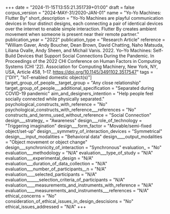 +++
date = "2024-11-15T13:55:21.351739+01:00"
draft = false
corpus_version = "2024-MAY-31/2020-JAN-01"
name = "Yo-Yo Machines: Flutter By"
short_description = "Yo-Yo Machines are playful communication devices in four distinct designs, each connecting a pair of identical devices over the internet to enable simple interaction. Flutter By creates ambient movement when someone is present near their remote partner."
publication_year = "2022"
publication_type = "Research Article"
reference = "William Gaver, Andy Boucher, Dean Brown, David Chatting, Naho Matsuda, Liliana Ovalle, Andy Sheen, and Michail Vanis. 2022. Yo–Yo Machines: Self-Build Devices that Support Social Connections During the Pandemic. In Proceedings of the 2022 CHI Conference on Human Factors in Computing Systems (CHI '22). Association for Computing Machinery, New York, NY, USA, Article 458, 1–17. https://doi.org/10.1145/3491102.3517547"
tags = ["DIY", "IoT-enabled domestic object(s)"]
target_group_of_people__target_group = "Any close relationship"
target_group_of_people___additional_specification = "Separated during COVID-19 pandemic"
aim_and_designers_intention = "Help people feel socially connected while physically separated."
psychological_constructs_with_reference = "No"
psychological_constructs_with_reference___references = "No"
constructs_and_terms_used_without_reference = "Social Connection"
design___strategy_ = "Awareness"
design___role_of_technology = "Triggering imagination"
design___form_factor = "Movable/semi-fixed object/set-up"
design___symmetry_of_interaction_devices = "Symmetrical"
design___input_modalities = "Behavioral data"
design____output_modalities = "Object movement or object change"
design___synchronicity_of_interaction = "Synchronous"
evaluation_ = "No"
evaluation___methodology = "N/A"
evaluation___type_of_study = "N/A"
evaluation___experimental_design = "N/A"
evaluation___duration_of_data_collection = "N/A"
evaluation___number_of_participants__n = "N/A"
evaluation____selected_participants = "N/A"
evaluation______selection_criteria_of_participants = "N/A"
evaluation____measurements_and_instruments_with_reference = "N/A"
evaluation____measurements_and_instruments___references = "N/A"
ethical_concerns = "No"
consideration_of_ethical_issues_in_design_descisions = "No"
ethical_issues_addressed = "N/A"
+++
